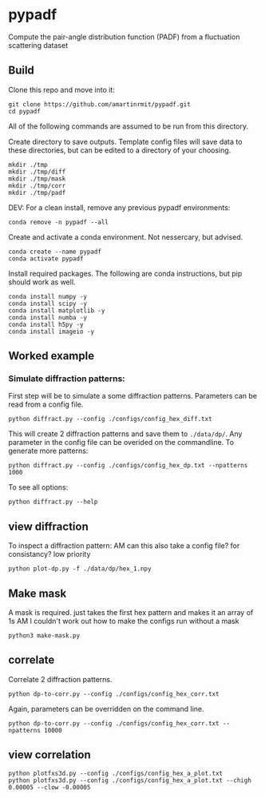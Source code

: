 # pypadf

Compute the pair-angle distribution function (PADF) from a fluctuation scattering dataset





## Build

Clone this repo and move into it:

    git clone https://github.com/amartinrmit/pypadf.git
    cd pypadf

All of the following commands are assumed to be run from this directory.

Create directory to save outputs. Template config files will save data to these directories, but can be edited to a directory of your choosing.

    mkdir ./tmp
    mkdir ./tmp/diff
    mkdir ./tmp/mask
    mkdir ./tmp/corr
    mkdir ./tmp/padf


DEV: For a clean install, remove any previous pypadf environments:

    conda remove -n pypadf --all

Create and activate a conda environment. Not nessercary, but advised.

    conda create --name pypadf
    conda activate pypadf

Install required packages. The following are conda instructions, but pip should work as well.

    conda install numpy -y
    conda install scipy -y
    conda install matplotlib -y
    conda install numba -y
    conda install h5py -y
    conda install imageio -y



## Worked example



###  Simulate diffraction patterns:

First step will be to simulate a some diffraction patterns. Parameters can be read from a config file.

    python diffract.py --config ./configs/config_hex_diff.txt

This will create 2 diffraction patterns and save them to `./data/dp/`. 
Any parameter in the config file can be overided on the commandline. To generate more patterns:

    python diffract.py --config ./configs/config_hex_dp.txt --npatterns 1000

To see all options:
    
    python diffract.py --help




## view diffraction

To inspect a diffraction pattern: AM can this also take a config file? for consistancy? low priority

    python plot-dp.py -f ./data/dp/hex_1.npy

## Make mask
A mask is required. just takes the first hex pattern and makes it an array of 1s
AM I couldn't work out how to make the configs run without a mask

    python3 make-mask.py

## correlate

Correlate 2 diffraction patterns.

    python dp-to-corr.py --config ./configs/config_hex_corr.txt

Again, parameters can be overridden on the command line.

    python dp-to-corr.py --config ./configs/config_hex_corr.txt --npatterns 10000

## view correlation

    python plotfxs3d.py --config ./configs/config_hex_a_plot.txt
    python plotfxs3d.py --config ./configs/config_hex_a_plot.txt --chigh 0.00005 --clow -0.00005


## 



















